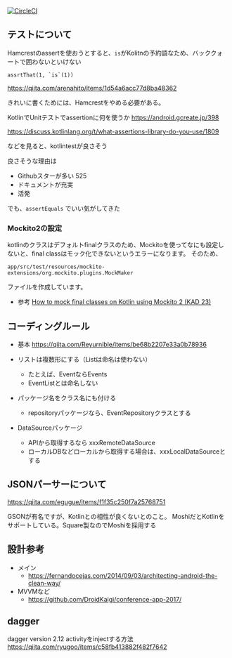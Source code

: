 [![CircleCI](https://circleci.com/gh/kwmt/CodeSearch-kotlin/tree/master.svg?style=svg&circle-token=d377bd718687ac8360bcab92173b31f8aa786ce4)](https://circleci.com/gh/kwmt/CodeSearch-kotlin/tree/master)

## テストについて


Hamcrestのassertを使おうとすると、`is`がKolitnの予約語なため、バッククォートで囲わないといけない
```
assrtThat(1, `is`(1))
```
https://qiita.com/arenahito/items/1d54a6acc77d8ba48362


きれいに書くためには、Hamcrestをやめる必要がある。


KotlinでUnitテストでassertionに何を使うか
https://android.gcreate.jp/398

https://discuss.kotlinlang.org/t/what-assertions-library-do-you-use/1809

などを見ると、kotlintestが良さそう

良さそうな理由は

* Githubスターが多い 525
* ドキュメントが充実
* 活発

でも、`assertEquals` でいい気がしてきた

### Mockito2の設定

kotlinのクラスはデフォルトfinalクラスのため、Mockitoを使ってなにも設定しないと、final classはモック化できないというエラーになります。
そのため、
```
app/src/test/resources/mockito-extensions/org.mockito.plugins.MockMaker
```
ファイルを作成しています。

* 参考 [How to mock final classes on Kotlin using Mockito 2 (KAD 23)](https://antonioleiva.com/mockito-2-kotlin/)


## コーディングルール

* 基本 https://qiita.com/Reyurnible/items/be68b2207e33a0b78936

* リストは複数形にする（Listは命名は使わない）
    * たとえば、EventならEvents
    * EventListとは命名しない
* パッケージ名をクラス名にも付ける
    * repositoryパッケージなら、EventRepositoryクラスとする
* DataSourceパッケージ
    * APIから取得するなら xxxRemoteDataSource
    * ローカルDBなどローカルから取得する場合は、xxxLocalDataSourceとする    

## JSONパーサーについて

https://qiita.com/egugue/items/f1f35c250f7a25768751

GSONが有名ですが、Kotlinとの相性が良くないとのこと。
MoshiだとKotlinをサポートしている。Square製なのでMoshiを採用する

## 設計参考

* メイン
    * https://fernandocejas.com/2014/09/03/architecting-android-the-clean-way/
* MVVMなど
    * https://github.com/DroidKaigi/conference-app-2017/


## dagger

dagger version 2.12
activityをinjectする方法
https://qiita.com/ryugoo/items/c58fb413882f482f7642
